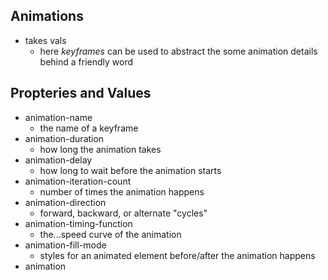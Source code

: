 ## Animations

- takes vals
  - here _keyframes_ can be used to abstract the some animation details behind a friendly word

## Propteries and Values

- animation-name
  - the name of a keyframe
- animation-duration
  - how long the animation takes
- animation-delay
  - how long to wait before the animation starts
- animation-iteration-count
  - number of times the animation happens
- animation-direction
  - forward, backward, or alternate "cycles"
- animation-timing-function
  - the...speed curve of the animation
- animation-fill-mode
  - styles for an animated element before/after the animation happens
- animation
